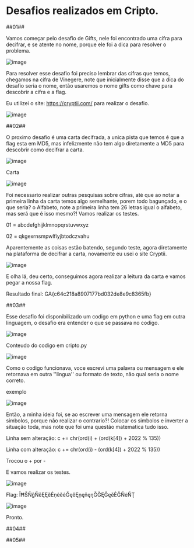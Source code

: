 

# Desafios realizados em Cripto.


##01## 

Vamos começar pelo desafio de Gifts, nele foi encontrado uma cifra para decifrar, e se atente no nome, porque ele foi a dica para resolver o problema.

![image](https://user-images.githubusercontent.com/26422836/210684113-aa288f56-a1a4-4fa2-8651-c9105803cac1.png)


Para resolver esse desafio foi preciso lembrar das cifras que temos, chegamos na cifra de Vinegere, note que inicialmente disse que a dica do desafio seria o nome, então usaremos o nome gifts como chave para descobrir a cifra e a flag.

Eu utilizei o site: https://cryptii.com/ para realizar o desafio.

![image](https://user-images.githubusercontent.com/26422836/210681564-42447eda-1857-4739-9f38-a5d978b55662.png)

##02##

O proximo desafio é uma carta decifrada, a unica pista que temos é que a flag esta em MD5, mas infelizmente não tem algo diretamente a MD5 para descobrir como decifrar a carta. 

![image](https://user-images.githubusercontent.com/26422836/210684501-92911ec6-b68a-460a-9a5e-d11ae83f9e6c.png)

Carta

![image](https://user-images.githubusercontent.com/26422836/210684398-930a2d40-b4a5-4fb3-8f2a-eb86923b44d7.png)


Foi necessario realizar outras pesquisas sobre cifras, até que ao notar a primeira linha da carta temos algo semelhante, porem todo bagunçado, e o que seria? o Alfabeto, note a primeira linha tem 26 letras igual o alfabeto, mas será que é isso mesmo?! Vamos realizar os testes.

01 = abcdefghijklmnopqrstuvwxyz

02 = qkgexrnsmpwlfiyjbtodczvahu

Aparentemente as coisas estão batendo, segundo teste, agora diretamente na plataforma de decifrar a carta, novamente eu usei o site Cryptii.

![image](https://user-images.githubusercontent.com/26422836/210683646-e5bd9375-2add-4428-873c-82a9cbd3188d.png)

E olha lá, deu certo, conseguimos agora realizar a leitura da carta e vamos pegar a nossa flag.

Resultado final:
GA{c64c218a8907177bd032de8e9c8365fb}


##03##

Esse desafio foi disponibilizado um codigo em python e uma flag em outra linguagem, o desafio era entender o que se passava no codigo.

![image](https://user-images.githubusercontent.com/26422836/210685735-e7016174-2a1d-4532-a6de-a7dd263c9e61.png)

Conteudo do codigo em cripto.py

![image](https://user-images.githubusercontent.com/26422836/210685799-cec5f2c2-2ea9-4f36-be02-9f8b77d7c69f.png)

Como o codigo funcionava, voce escrevi uma palavra ou mensagem e ele retornava em outra ''lingua'' ou formato de texto, não qual seria o nome correto. 

exemplo

![image](https://user-images.githubusercontent.com/26422836/210685953-455d52ca-b2cc-4a7c-a872-4d07cdde51e6.png)

Então, a minha ideia foi, se ao escrever uma mensagem ele retorna simbolos, porque não realizar o contrario?! Colocar os simbolos e inverter a situação toda, mas note que foi uma questão matematica tudo isso.

Linha sem alteração: c += chr(ord(i) + (ord(k[4]) + 2022 % 135))

Linha com alteração: c += chr(ord(i) - (ord(k[4]) + 2022 % 135))

Trocou o + por -

E vamos realizar os testes.

![image](https://user-images.githubusercontent.com/26422836/210686299-fe309d2d-7ab8-4058-9799-1b9f6bd15b2d.png)

Flag: ĬĦŠŇĝŇěĘĘĕĖņėĕėĞęĕĘņęňęŋĞĞĘĜęĕĖĞŇėŇŢ

![image](https://user-images.githubusercontent.com/26422836/210686378-0867c46d-2ae4-4217-bdb5-95ca9e09a36b.png)

Pronto.



##04##

##05##
